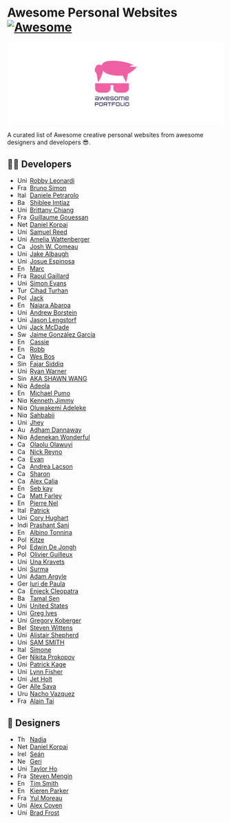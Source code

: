 # Awesome Personal Websites [![Awesome](https://cdn.rawgit.com/sindresorhus/awesome/d7305f38d29fed78fa85652e3a63e154dd8e8829/media/badge.svg)](https://github.com/Arif-un/awesome-portfolio-websites/)

<img src="https://raw.githubusercontent.com/Arif-un/awesome-portfolio-websites/031d3f14c3020bb1ae433638ca698ef4e54eab2e/img/awesome-portfolio-banner.svg" alt="awesome-designer-developers-portfolio-websites-banner">

 A curated list of Awesome creative personal websites from awesome designers and developers 😎.

## 👩‍💻 Developers

- <img src="https://www.worldometers.info/img/flags/us-flag.gif" title="United States" height="14px" width="25px" style="border-radius:3px"> [Robby Leonardi](http://rleonardi.com)
- <img src="https://www.worldometers.info/img/flags/fr-flag.gif" title="France" height="14px" width="25px" style="border-radius:3px"> [Bruno Simon](https://bruno-simon.com/)
- <img src="https://www.worldometers.info/img/flags/it-flag.gif" title="Italy" height="14px" width="25px" style="border-radius:3px"> [Daniele Petrarolo](https://www.danielepetrarolo.com/)
- <img src="https://www.worldometers.info/img/flags/bg-flag.gif" title="Bangladesh" height="14px" width="25px" style="border-radius:3px"> [Shiblee Imtiaz](https://shiblee.me/)
- <img src="https://www.worldometers.info/img/flags/us-flag.gif" title="United States" height="14px" width="25px" style="border-radius:3px"> [Brittany Chiang](https://brittanychiang.com/)
- <img src="https://www.worldometers.info/img/flags/fr-flag.gif" title="France" height="14px" width="25px" style="border-radius:3px"> [Guillaume Gouessan](https://guillaumegouessan.com/)
- <img src="https://www.worldometers.info/img/flags/nl-flag.gif" title="Netherlands" height="14px" width="25px" style="border-radius:3px"> [Daniel Korpai](https://danielkorpai.com/)
- <img src="https://www.worldometers.info/img/flags/us-flag.gif" title="United States" height="14px" width="25px" style="border-radius:3px"> [Samuel Reed](https://www.strml.net/)
- <img src="https://www.worldometers.info/img/flags/us-flag.gif" title="United States" height="14px" width="25px" style="border-radius:3px"> [Amelia Wattenberger](https://wattenberger.com/)
- <img src="https://www.worldometers.info/img/flags/ca-flag.gif" title="Canada" height="14px" width="25px" style="border-radius:3px"> [Josh W. Comeau](https://www.joshwcomeau.com/)
- <img src="https://www.worldometers.info/img/flags/us-flag.gif" title="United States" height="14px" width="25px" style="border-radius:3px"> [Jake Albaugh](https://jakealbaugh.com/)
- <img src="https://www.worldometers.info/img/flags/us-flag.gif" title="United States" height="14px" width="25px" style="border-radius:3px"> [Josue Espinosa](https://ejosue.com/)
- <img src="https://www.worldometers.info/img/flags/uk-flag.gif" title="England" height="14px" width="25px" style="border-radius:3px"> [Marc](http://mrcthms.com/)
- <img src="https://www.worldometers.info/img/flags/fr-flag.gif" title="France" height="14px" width="25px" style="border-radius:3px"> [Raoul Gaillard](https://www.raoul-gaillard.com/)
- <img src="https://www.worldometers.info/img/flags/uk-flag.gif" title="United Kingdom" height="14px" width="25px" style="border-radius:3px"> [Simon Evans](https://sii.im/)
- <img src="https://www.worldometers.info/img/flags/tu-flag.gif" title="Turkey" height="14px" width="25px" style="border-radius:3px"> [Cihad Turhan](https://cihadturhan.com/)
- <img src="https://www.worldometers.info/img/flags/pl-flag.gif" title="Poland" height="14px" width="25px" style="border-radius:3px"> [Jack](https://jacekjeznach.com/)
- <img src="https://www.worldometers.info/img/flags/uk-flag.gif" title="England" height="14px" width="25px" style="border-radius:3px"> [Naiara Abaroa](https://naknak.me/)
- <img src="https://www.worldometers.info/img/flags/us-flag.gif" title="United States" height="14px" width="25px" style="border-radius:3px"> [Andrew Borstein](https://andrewborstein.com/)
- <img src="https://www.worldometers.info/img/flags/us-flag.gif" title="United States" height="14px" width="25px" style="border-radius:3px"> [Jason Lengstorf](https://www.jason.af/)
- <img src="https://www.worldometers.info/img/flags/us-flag.gif" title="United States" height="14px" width="25px" style="border-radius:3px"> [Jack McDade](https://jackmcdade.com/)
- <img src="https://www.worldometers.info/img/flags/sw-flag.gif" title="Sweden" height="14px" width="25px" style="border-radius:3px"> [Jaime González García](https://www.barbarianmeetscoding.com/)
- <img src="https://www.worldometers.info/img/flags/uk-flag.gif" title="England" height="14px" width="25px" style="border-radius:3px"> [Cassie](https://www.cassie.codes/)
- <img src="https://www.worldometers.info/img/flags/uk-flag.gif" title="England" height="14px" width="25px" style="border-radius:3px"> [Robb](https://robbowen.digital/)
- <img src="https://www.worldometers.info/img/flags/ca-flag.gif" title="Canada" height="14px" width="25px" style="border-radius:3px"> [Wes Bos](https://wesbos.com/)
- <img src="https://www.worldometers.info/img/flags/sn-flag.gif" title="Singapore" height="14px" width="25px" style="border-radius:3px"> [Fajar Siddiq](https://fajarsiddiq.com/)
- <img src="https://www.worldometers.info/img/flags/us-flag.gif" title="United States" height="14px" width="25px" style="border-radius:3px"> [Ryan Warner](https://ryan.warner.codes/)
- <img src="https://www.worldometers.info/img/flags/sn-flag.gif" title="Singapore" height="14px" width="25px" style="border-radius:3px"> [AKA SHAWN WANG](https://www.swyx.io/)
- <img src="https://www.worldometers.info/img/flags/ni-flag.gif" title="Nigeria" height="14px" width="25px" style="border-radius:3px"> [Adeola](https://adeolaadeoti.netlify.app/)
- <img src="https://www.worldometers.info/img/flags/uk-flag.gif" title="England" height="14px" width="25px" style="border-radius:3px"> [Michael Pumo](https://michaelpumo.com/)
- <img src="https://www.worldometers.info/img/flags/ni-flag.gif" title="Nigeria" height="14px" width="25px" style="border-radius:3px"> [Kenneth Jimmy](https://kenjimmy.me/)
- <img src="https://www.worldometers.info/img/flags/ni-flag.gif" title="Nigeria" height="14px" width="25px" style="border-radius:3px"> [Oluwakemi Adeleke](https://www.kemiadeleke.com/)
- <img src="https://www.worldometers.info/img/flags/ni-flag.gif" title="Nigeria" height="14px" width="25px" style="border-radius:3px"> [Sahbabii](https://www.seyi.dev/)
- <img src="https://www.worldometers.info/img/flags/us-flag.gif" title="United States" height="14px" width="25px" style="border-radius:3px"> [Jhey](https://jhey.dev/)
- <img src="https://www.worldometers.info/img/flags/as-flag.gif" title="Australia" height="14px" width="25px" style="border-radius:3px"> [Adham Dannaway](https://www.adhamdannaway.com/)
- <img src="https://www.worldometers.info/img/flags/ni-flag.gif" title="Nigeria" height="14px" width="25px" style="border-radius:3px"> [Adenekan Wonderful](https://codewonders.dev/)
- <img src="https://www.worldometers.info/img/flags/ca-flag.gif" title="Canada" height="14px" width="25px" style="border-radius:3px"> [Olaolu Olawuyi](https://olaolu.dev/)
- <img src="https://www.worldometers.info/img/flags/ca-flag.gif" title="Canada" height="14px" width="25px" style="border-radius:3px"> [Nick Reyno](https://nickreyno.com/)
- <img src="https://www.worldometers.info/img/flags/ca-flag.gif" title="Canada" height="14px" width="25px" style="border-radius:3px"> [Evan](https://www.epwallace.com/)
- <img src="https://www.worldometers.info/img/flags/ca-flag.gif" title="Canada" height="14px" width="25px" style="border-radius:3px"> [Andrea Lacson](http://www.andrealacson.com/)
- <img src="https://www.worldometers.info/img/flags/ca-flag.gif" title="Canada" height="14px" width="25px" style="border-radius:3px"> [Sharon](https://sharon-yi.com/)
- <img src="https://www.worldometers.info/img/flags/ca-flag.gif" title="Canada" height="14px" width="25px" style="border-radius:3px"> [Alex Calia](https://alexcalia.com/)
- <img src="https://www.worldometers.info/img/flags/uk-flag.gif" title="England" height="14px" width="25px" style="border-radius:3px"> [Seb kay](https://sebkay.com/)
- <img src="https://www.worldometers.info/img/flags/ca-flag.gif" title="Canada" height="14px" width="25px" style="border-radius:3px"> [Matt Farley](https://mattfarley.ca/)
- <img src="https://www.worldometers.info/img/flags/uk-flag.gif" title="England" height="14px" width="25px" style="border-radius:3px"> [Pierre Nel](https://pierre.io/)
- <img src="https://www.worldometers.info/img/flags/it-flag.gif" title="Italy" height="14px" width="25px" style="border-radius:3px"> [Patrick](https://bepatrickdavid.com/)
- <img src="https://www.worldometers.info/img/flags/us-flag.gif" title="United States" height="14px" width="25px" style="border-radius:3px"> [Cory Hughart](https://coryhughart.com/)
- <img src="https://www.worldometers.info/img/flags/in-flag.gif" title="India" height="14px" width="25px" style="border-radius:3px"> [Prashant Sani](https://prashantsani.com/)
- <img src="https://www.worldometers.info/img/flags/uk-flag.gif" title="England" height="14px" width="25px" style="border-radius:3px"> [Albino Tonnina](https://albinotonnina.com/)
- <img src="https://www.worldometers.info/img/flags/pl-flag.gif" title="Poland" height="14px" width="25px" style="border-radius:3px"> [Kitze](https://kitze.io/)
- <img src="https://www.worldometers.info/img/flags/pl-flag.gif" title="Poland" height="14px" width="25px" style="border-radius:3px"> [Edwin De Jongh](http://edwindejongh.co/)
- <img src="https://www.worldometers.info/img/flags/pl-flag.gif" title="Poland" height="14px" width="25px" style="border-radius:3px"> [Olivier Guilleux](https://www.olivier-guilleux.com/)
- <img src="https://www.worldometers.info/img/flags/us-flag.gif" title="United States" height="14px" width="25px" style="border-radius:3px"> [Una Kravets ](https://una.im/)
- <img src="https://www.worldometers.info/img/flags/uk-flag.gif" title="United Kingdom" height="14px" width="25px" style="border-radius:3px"> [Surma](https://surma.dev/)
- <img src="https://www.worldometers.info/img/flags/us-flag.gif" title="United States" height="14px" width="25px" style="border-radius:3px"> [Adam Argyle](https://nerdy.dev/)
- <img src="https://www.worldometers.info/img/flags/gm-flag.gif" title="Germany" height="14px" width="25px" style="border-radius:3px"> [Iuri de Paula](https://iuri.is/)
- <img src="https://www.worldometers.info/img/flags/cm-flag.gif" title="Cameroon" height="14px" width="25px" style="border-radius:3px"> [Enjeck Cleopatra](https://gfolio.enjeck.com/)
- <img src="https://www.worldometers.info/img/flags/bg-flag.gif" title="Bangladesh" height="14px" width="25px" style="border-radius:3px"> [Tamal Sen](https://tamalsen.dev/)
- <img src="https://www.worldometers.info/img/flags/us-flag.gif" title="United States" height="14px" width="25px" style="border-radius:3px"> [United States](https://www.juliacodes.com/)
- <img src="https://www.worldometers.info/img/flags/uk-flag.gif" title="United Kingdom" height="14px" width="25px" style="border-radius:3px"> [Greg Ives](https://gregives.co.uk/)
- <img src="https://www.worldometers.info/img/flags/us-flag.gif" title="United States" height="14px" width="25px" style="border-radius:3px"> [Gregory Koberger](https://gkoberger.com/)
- <img src="https://www.worldometers.info/img/flags/be-flag.gif" title="Belgium" height="14px" width="25px" style="border-radius:3px"> [Steven Wittens](https://acko.net/)
- <img src="https://www.worldometers.info/img/flags/uk-flag.gif" title="United Kingdom" height="14px" width="25px" style="border-radius:3px"> [Alistair Shepherd](https://alistairshepherd.uk)
- <img src="https://www.worldometers.info/img/flags/uk-flag.gif" title="United Kingdom" height="14px" width="25px" style="border-radius:3px"> [SAM SMITH](https://smth.uk)
- <img src="https://www.worldometers.info/img/flags/it-flag.gif" title="Italy" height="14px" width="25px" style="border-radius:3px"> [Simone](https://simone.computer)
- <img src="https://www.worldometers.info/img/flags/gm-flag.gif" title="Germany" height="14px" width="25px" style="border-radius:3px"> [Nikita Prokopov](https://tonsky.me)
- <img src="https://www.worldometers.info/img/flags/uk-flag.gif" title="United Kingdom" height="14px" width="25px" style="border-radius:3px"> [Patrick Kage](https://ka.ge)
- <img src="https://www.worldometers.info/img/flags/us-flag.gif" title="United States" height="14px" width="25px" style="border-radius:3px"> [Lynn Fisher](https://lynnandtonic.com/)
- <img src="https://www.worldometers.info/img/flags/uk-flag.gif" title="United Kingdom" height="14px" width="25px" style="border-radius:3px"> [Jet Holt](https://jetholt.com/)
- <img src="https://www.worldometers.info/img/flags/gm-flag.gif" title="Germany" height="14px" width="25px" style="border-radius:3px"> [Alle Sava](https://sava.io)
- <img src="https://www.worldometers.info/img/flags/uy-flag.gif" title="Uruguay" height="14px" width="25px" style="border-radius:3px"> [Nacho Vazquez](https://naxo.dev)
- <img src="https://www.worldometers.info/img/flags/fr-flag.gif" title="France" height="14px" width="25px" style="border-radius:3px"> [Alain Tai](https://www.alaintai.com/)


## 🎨 Designers

- <img src="https://www.worldometers.info/img/flags/th-flag.gif" title="Thailand" height="14px" width="25px" style="border-radius:3px"> [Nadia](https://nadiaux.design/)
- <img src="https://www.worldometers.info/img/flags/nl-flag.gif" title="Netherlands" height="14px" width="25px" style="border-radius:3px"> [Daniel Korpai](https://danielkorpai.com/)
- <img src="https://www.worldometers.info/img/flags/ei-flag.gif" title="Ireland" height="14px" width="25px" style="border-radius:3px"> [Seán](https://www.seanhalpin.design/)
- <img src="https://www.worldometers.info/img/flags/nz-flag.gif" title="New Zealand" height="14px" width="25px" style="border-radius:3px"> [Geri](https://gerireid.com/)
- <img src="https://www.worldometers.info/img/flags/us-flag.gif" title="United States" height="14px" width="25px" style="border-radius:3px"> [Taylor Ho](http://taylorkmho.com/)
- <img src="https://www.worldometers.info/img/flags/fr-flag.gif" title="France" height="14px" width="25px" style="border-radius:3px"> [Steven Mengin](https://www.stevenmengin.com/)
- <img src="https://www.worldometers.info/img/flags/uk-flag.gif" title="England" height="14px" width="25px" style="border-radius:3px"> [Tim Smith](https://www.mypoorbrain.com/)
- <img src="https://www.worldometers.info/img/flags/uk-flag.gif" title="England" height="14px" width="25px" style="border-radius:3px"> [Kieren Parker](https://kieranparker.co.uk/)
- <img src="https://www.worldometers.info/img/flags/fr-flag.gif" title="France" height="14px" width="25px" style="border-radius:3px"> [Yul Moreau](https://y78.fr/)
- <img src="https://www.worldometers.info/img/flags/us-flag.gif" title="United States" height="14px" width="25px" style="border-radius:3px"> [Alex Coven](https://www.alexcoven.com/)
- <img src="https://www.worldometers.info/img/flags/us-flag.gif" title="United States" height="14px" width="25px" style="border-radius:3px"> [Brad Frost](https://bradfrost.com/)

